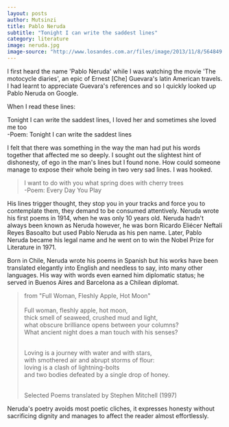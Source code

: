 ```yaml
---
layout: posts
author: Mutsinzi
title: Pablo Neruda
subtitle: "Tonight I can write the saddest lines"
category: literature
image: neruda.jpg
image-source: "http://www.losandes.com.ar/files/image/2013/11/8/564849.jpg"
---
```






I first heard the name 'Pablo Neruda' while I was watching the movie 'The motocycle diaries', an epic of Ernest [Che] Guevara's latin American travels. I had learnt to appreciate Guevara's references and so I quickly looked up Pablo Neruda on Google.

When I read these lines: 

</blockquote>Tonight I can write the saddest lines, I loved her and sometimes she loved me too<br/>
-Poem: Tonight I can write the saddest lines
</blockquote>

I felt that there was something in the way the man had put his words together that affected me so deeply. I sought out the slightest hint of dishonesty, of ego in the man's lines but I found none. How could someone manage to expose their whole being in two very sad lines. I was hooked.

<blockquote>I want to do with you what spring does with cherry trees<br/>
-Poem: Every Day You Play
</blockquote>

His lines trigger thought, they stop you in your tracks and force you to contemplate them, they demand to be consumed attentively. 
Neruda wrote his first poems in 1914, when he was only 10 years old. Neruda hadn't always been known as Neruda however, he was born Ricardo Eliécer Neftalí Reyes Basoalto but used Pablo Neruda as his pen name. Later, Pablo Neruda became his legal name and he went on to win the Nobel Prize for Literature in 1971. 
 
Born in Chile, Neruda wrote his poems in Spanish but his works have been translated elegantly into English and needless to say, into many other languages. His way with words even earned him diplomatic status; he served in Buenos Aires and Barcelona as a Chilean diplomat. 

<blockquote cite="https://en.wikipedia.org/wiki/Pablo_Neruda">
  from "Full Woman, Fleshly Apple, Hot Moon"
 <br/>
 <br/>
  Full woman, fleshly apple, hot moon,
  <br/>
  thick smell of seaweed, crushed mud and light,
  <br/>
  what obscure brilliance opens between your columns?
  <br/>
  What ancient night does a man touch with his senses?
  <br/>
  <br/>

  Loving is a journey with water and with stars,
  <br/>
  with smothered air and abrupt storms of flour:
  <br/>
  loving is a clash of lightning-bolts
  <br/>
  and two bodies defeated by a single drop of honey.
  <br/>
  <br/>

  Selected Poems translated by Stephen Mitchell (1997)
</blockquote>
  
     

Neruda's poetry avoids most poetic cliches, it expresses honesty without sacrificing dignity and manages to affect the reader almost effortlessly. 
